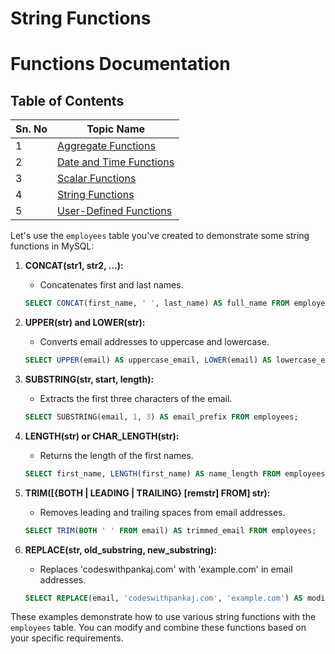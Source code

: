 # String Functions

# Functions Documentation

## Table of Contents
| Sn. No | Topic Name                 |
|--------|----------------------------|
| 1      | [Aggregate Functions](AggregateFunctions.md)     |
| 2      | [Date and Time Functions](Date_TimeFunctions.md)  |
| 3      | [Scalar Functions](ScalarFunctions.md)            |
| 4      | [String Functions](StringFunctions.md)            |
| 5      | [User-Defined Functions](User-DefinedFunctions.md)|


Let's use the `employees` table you've created to demonstrate some string functions in MySQL:

1. **CONCAT(str1, str2, ...):**
   - Concatenates first and last names.

   ```sql
   SELECT CONCAT(first_name, ' ', last_name) AS full_name FROM employees;
   ```

2. **UPPER(str) and LOWER(str):**
   - Converts email addresses to uppercase and lowercase.

   ```sql
   SELECT UPPER(email) AS uppercase_email, LOWER(email) AS lowercase_email FROM employees;
   ```

3. **SUBSTRING(str, start, length):**
   - Extracts the first three characters of the email.

   ```sql
   SELECT SUBSTRING(email, 1, 3) AS email_prefix FROM employees;
   ```

4. **LENGTH(str) or CHAR_LENGTH(str):**
   - Returns the length of the first names.

   ```sql
   SELECT first_name, LENGTH(first_name) AS name_length FROM employees;
   ```

5. **TRIM([{BOTH | LEADING | TRAILING} [remstr] FROM] str):**
   - Removes leading and trailing spaces from email addresses.

   ```sql
   SELECT TRIM(BOTH ' ' FROM email) AS trimmed_email FROM employees;
   ```

6. **REPLACE(str, old_substring, new_substring):**
   - Replaces 'codeswithpankaj.com' with 'example.com' in email addresses.

   ```sql
   SELECT REPLACE(email, 'codeswithpankaj.com', 'example.com') AS modified_email FROM employees;
   ```

These examples demonstrate how to use various string functions with the `employees` table. You can modify and combine these functions based on your specific requirements.
